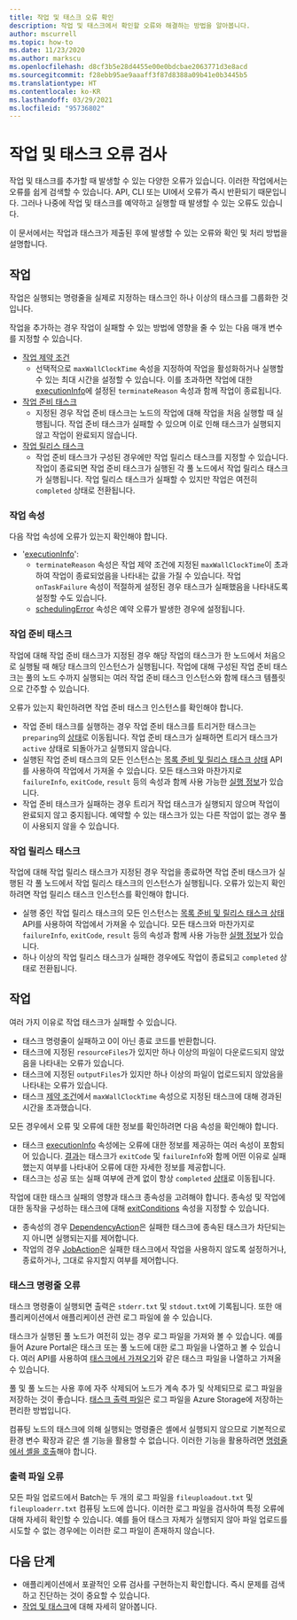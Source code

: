 ```yaml
---
title: 작업 및 태스크 오류 확인
description: 작업 및 태스크에서 확인할 오류와 해결하는 방법을 알아봅니다.
author: mscurrell
ms.topic: how-to
ms.date: 11/23/2020
ms.author: markscu
ms.openlocfilehash: d8cf3b5e28d4455e00e0bdcbae2063771d3e8acd
ms.sourcegitcommit: f28ebb95ae9aaaff3f87d8388a09b41e0b3445b5
ms.translationtype: HT
ms.contentlocale: ko-KR
ms.lasthandoff: 03/29/2021
ms.locfileid: "95736802"
---
```

# <a name="job-and-task-error-checking"></a>작업 및 태스크 오류 검사

작업 및 태스크를 추가할 때 발생할 수 있는 다양한 오류가 있습니다. 이러한 작업에서는 오류를 쉽게 검색할 수 있습니다. API, CLI 또는 UI에서 오류가 즉시 반환되기 때문입니다. 그러나 나중에 작업 및 태스크를 예약하고 실행할 때 발생할 수 있는 오류도 있습니다.

이 문서에서는 작업과 태스크가 제출된 후에 발생할 수 있는 오류와 확인 및 처리 방법을 설명합니다.

## <a name="jobs"></a>작업

작업은 실행되는 명령줄을 실제로 지정하는 태스크인 하나 이상의 태스크를 그룹화한 것입니다.

작업을 추가하는 경우 작업이 실패할 수 있는 방법에 영향을 줄 수 있는 다음 매개 변수를 지정할 수 있습니다.

- [작업 제약 조건](/rest/api/batchservice/job/add#jobconstraints)
  - 선택적으로 `maxWallClockTime` 속성을 지정하여 작업을 활성화하거나 실행할 수 있는 최대 시간을 설정할 수 있습니다. 이를 초과하면 작업에 대한 [executionInfo](/rest/api/batchservice/job/get#cloudjob)에 설정된 `terminateReason` 속성과 함께 작업이 종료됩니다.
- [작업 준비 태스크](/rest/api/batchservice/job/add#jobpreparationtask)
  - 지정된 경우 작업 준비 태스크는 노드의 작업에 대해 작업을 처음 실행할 때 실행됩니다. 작업 준비 태스크가 실패할 수 있으며 이로 인해 태스크가 실행되지 않고 작업이 완료되지 않습니다.
- [작업 릴리스 태스크](/rest/api/batchservice/job/add#jobreleasetask)
  - 작업 준비 태스크가 구성된 경우에만 작업 릴리스 태스크를 지정할 수 있습니다. 작업이 종료되면 작업 준비 태스크가 실행된 각 풀 노드에서 작업 릴리스 태스크가 실행됩니다. 작업 릴리스 태스크가 실패할 수 있지만 작업은 여전히 `completed` 상태로 전환됩니다.

### <a name="job-properties"></a>작업 속성

다음 작업 속성에 오류가 있는지 확인해야 합니다.

- '[executionInfo](/rest/api/batchservice/job/get#jobexecutioninformation)':
  - `terminateReason` 속성은 작업 제약 조건에 지정된 `maxWallClockTime`이 초과하여 작업이 종료되었음을 나타내는 값을 가질 수 있습니다. 작업 `onTaskFailure` 속성이 적절하게 설정된 경우 태스크가 실패했음을 나타내도록 설정할 수도 있습니다.
  - [schedulingError](/rest/api/batchservice/job/get#jobschedulingerror) 속성은 예약 오류가 발생한 경우에 설정됩니다.

### <a name="job-preparation-tasks"></a>작업 준비 태스크

작업에 대해 작업 준비 태스크가 지정된 경우 해당 작업의 태스크가 한 노드에서 처음으로 실행될 때 해당 태스크의 인스턴스가 실행됩니다. 작업에 대해 구성된 작업 준비 태스크는 풀의 노드 수까지 실행되는 여러 작업 준비 태스크 인스턴스와 함께 태스크 템플릿으로 간주할 수 있습니다.

오류가 있는지 확인하려면 작업 준비 태스크 인스턴스를 확인해야 합니다.

- 작업 준비 태스크를 실행하는 경우 작업 준비 태스크를 트리거한 태스크는 `preparing`의 [상태](/rest/api/batchservice/task/get#taskstate)로 이동됩니다. 작업 준비 태스크가 실패하면 트리거 태스크가 `active` 상태로 되돌아가고 실행되지 않습니다.
- 실행된 작업 준비 태스크의 모든 인스턴스는 [목록 준비 및 릴리스 태스크 상태](/rest/api/batchservice/job/listpreparationandreleasetaskstatus) API를 사용하여 작업에서 가져올 수 있습니다. 모든 태스크와 마찬가지로 `failureInfo`, `exitCode`, `result` 등의 속성과 함께 사용 가능한 [실행 정보](/rest/api/batchservice/job/listpreparationandreleasetaskstatus#jobpreparationandreleasetaskexecutioninformation)가 있습니다.
- 작업 준비 태스크가 실패하는 경우 트리거 작업 태스크가 실행되지 않으며 작업이 완료되지 않고 중지됩니다. 예약할 수 있는 태스크가 있는 다른 작업이 없는 경우 풀이 사용되지 않을 수 있습니다.

### <a name="job-release-tasks"></a>작업 릴리스 태스크

작업에 대해 작업 릴리스 태스크가 지정된 경우 작업을 종료하면 작업 준비 태스크가 실행된 각 풀 노드에서 작업 릴리스 태스크의 인스턴스가 실행됩니다. 오류가 있는지 확인하려면 작업 릴리스 태스크 인스턴스를 확인해야 합니다.

- 실행 중인 작업 릴리스 태스크의 모든 인스턴스는 [목록 준비 및 릴리스 태스크 상태](/rest/api/batchservice/job/listpreparationandreleasetaskstatus) API를 사용하여 작업에서 가져올 수 있습니다. 모든 태스크와 마찬가지로 `failureInfo`, `exitCode`, `result` 등의 속성과 함께 사용 가능한 [실행 정보](/rest/api/batchservice/job/listpreparationandreleasetaskstatus#jobpreparationandreleasetaskexecutioninformation)가 있습니다.
- 하나 이상의 작업 릴리스 태스크가 실패한 경우에도 작업이 종료되고 `completed` 상태로 전환됩니다.

## <a name="tasks"></a>작업

여러 가지 이유로 작업 태스크가 실패할 수 있습니다.

- 태스크 명령줄이 실패하고 0이 아닌 종료 코드를 반환합니다.
- 태스크에 지정된 `resourceFiles`가 있지만 하나 이상의 파일이 다운로드되지 않았음을 나타내는 오류가 있습니다.
- 태스크에 지정된 `outputFiles`가 있지만 하나 이상의 파일이 업로드되지 않았음을 나타내는 오류가 있습니다.
- 태스크 [제약 조건](/rest/api/batchservice/task/add#taskconstraints)에서 `maxWallClockTime` 속성으로 지정된 태스크에 대해 경과된 시간을 초과했습니다.

모든 경우에서 오류 및 오류에 대한 정보를 확인하려면 다음 속성을 확인해야 합니다.

- 태스크 [executionInfo](/rest/api/batchservice/task/get#taskexecutioninformation) 속성에는 오류에 대한 정보를 제공하는 여러 속성이 포함되어 있습니다. [결과](/rest/api/batchservice/task/get#taskexecutionresult)는 태스크가 `exitCode` 및 `failureInfo`와 함께 어떤 이유로 실패했는지 여부를 나타내어 오류에 대한 자세한 정보를 제공합니다.
- 태스크는 성공 또는 실패 여부에 관계 없이 항상 `completed` [상태](/rest/api/batchservice/task/get#taskstate)로 이동됩니다.

작업에 대한 태스크 실패의 영향과 태스크 종속성을 고려해야 합니다. 종속성 및 작업에 대한 동작을 구성하는 태스크에 대해 [exitConditions](/rest/api/batchservice/task/add#exitconditions) 속성을 지정할 수 있습니다.

- 종속성의 경우 [DependencyAction](/rest/api/batchservice/task/add#dependencyaction)은 실패한 태스크에 종속된 태스크가 차단되는지 아니면 실행되는지를 제어합니다.
- 작업의 경우 [JobAction](/rest/api/batchservice/task/add#jobaction)은 실패한 태스크에서 작업을 사용하지 않도록 설정하거나, 종료하거나, 그대로 유지할지 여부를 제어합니다.

### <a name="task-command-line-failures"></a>태스크 명령줄 오류

태스크 명령줄이 실행되면 출력은 `stderr.txt` 및 `stdout.txt`에 기록됩니다. 또한 애플리케이션에서 애플리케이션 관련 로그 파일에 쓸 수 있습니다.

태스크가 실행된 풀 노드가 여전히 있는 경우 로그 파일을 가져와 볼 수 있습니다. 예를 들어 Azure Portal은 태스크 또는 풀 노드에 대한 로그 파일을 나열하고 볼 수 있습니다. 여러 API를 사용하여 [태스크에서 가져오기](/rest/api/batchservice/file/getfromtask)와 같은 태스크 파일을 나열하고 가져올 수 있습니다.

풀 및 풀 노드는 사용 후에 자주 삭제되어 노드가 계속 추가 및 삭제되므로 로그 파일을 저장하는 것이 좋습니다. [태스크 출력 파일](./batch-task-output-files.md)은 로그 파일을 Azure Storage에 저장하는 편리한 방법입니다.

컴퓨팅 노드의 태스크에 의해 실행되는 명령줄은 셸에서 실행되지 않으므로 기본적으로 환경 변수 확장과 같은 셸 기능을 활용할 수 없습니다. 이러한 기능을 활용하려면 [명령줄에서 셸을 호출](batch-compute-node-environment-variables.md#command-line-expansion-of-environment-variables)해야 합니다.

### <a name="output-file-failures"></a>출력 파일 오류

모든 파일 업로드에서 Batch는 두 개의 로그 파일을 `fileuploadout.txt` 및 `fileuploaderr.txt` 컴퓨팅 노드에 씁니다. 이러한 로그 파일을 검사하여 특정 오류에 대해 자세히 확인할 수 있습니다. 예를 들어 태스크 자체가 실행되지 않아 파일 업로드를 시도할 수 없는 경우에는 이러한 로그 파일이 존재하지 않습니다.  

## <a name="next-steps"></a>다음 단계

- 애플리케이션에서 포괄적인 오류 검사를 구현하는지 확인합니다. 즉시 문제를 검색하고 진단하는 것이 중요할 수 있습니다.
- [작업 및 태스크](jobs-and-tasks.md)에 대해 자세히 알아봅니다.